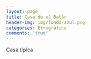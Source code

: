 ```yaml
---
layout: page
title: Casa de el Batán
header-img: img/fondo-azul.png
categories: Etnográfico
comments: 'true'
---
```



Casa típica

<div class="photos">
</div>
